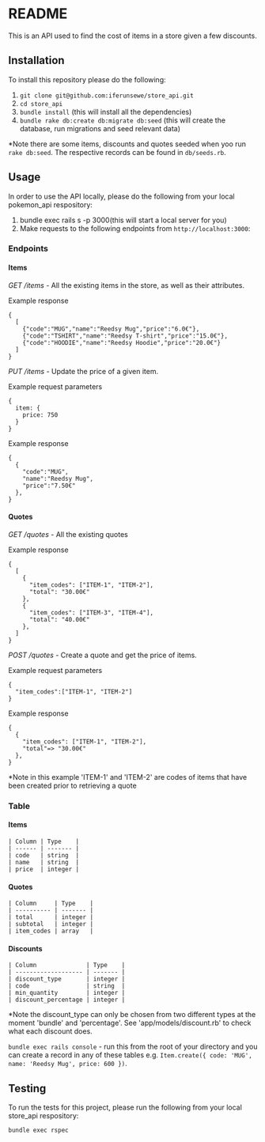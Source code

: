 # README

This is an API used to find the cost of items in a store given a few discounts.

## Installation

To install this repository please do the following:

  1. `git clone git@github.com:iferunsewe/store_api.git`
  2. `cd store_api`
  3. `bundle install` (this will install all the dependencies)
  4. `bundle rake db:create db:migrate db:seed` (this will create the database, run migrations and seed relevant data)
  
*Note there are some items, discounts and quotes seeded when yoo run `rake db:seed`. The respective records can be found in `db/seeds.rb`.

## Usage

In order to use the API locally, please do the following from your local pokemon_api respository:

  1. bundle exec rails s -p 3000(this will start a local server for you)
  2. Make requests to the following endpoints from `http://localhost:3000`:

  
  ### Endpoints

  #### Items

  *GET /items* - All the existing items in the store, as well as their attributes.
  
  Example response
  ```
  { 
    [
      {"code":"MUG","name":"Reedsy Mug","price":"6.0€"},
      {"code":"TSHIRT","name":"Reedsy T-shirt","price":"15.0€"},
      {"code":"HOODIE","name":"Reedsy Hoodie","price":"20.0€"}
    ]
  }
  ```

  *PUT /items* - Update the price of a given item.

  Example request parameters
  ```
  {
    item: {
      price: 750
    }
  }
  ```

  Example response
  ```
  {
    {
      "code":"MUG",
      "name":"Reedsy Mug",
      "price":"7.50€"
    },
  }
  ```

  #### Quotes
  
  *GET /quotes* - All the existing quotes
  
  Example response
  ```
  { 
    [
      {
        "item_codes": ["ITEM-1", "ITEM-2"],
        "total": "30.00€" 
      },
      {
        "item_codes": ["ITEM-3", "ITEM-4"],
        "total": "40.00€" 
      },
    ]
  }
  ```

  *POST /quotes* - Create a quote and get the price of items.
  
  Example request parameters
  ```
  { 
    "item_codes":["ITEM-1", "ITEM-2"]
  }
  ```

  Example response
  ```
  {
    {
      "item_codes": ["ITEM-1", "ITEM-2"], 
      "total"=> "30.00€"
    },
  }
  ```
  *Note in this example 'ITEM-1' and 'ITEM-2' are codes of items that have been created prior to retrieving a quote
  
  ### Table

  #### Items

    | Column | Type    |
    | ------ | ------- |
    | code   | string  |
    | name   | string  |
    | price  | integer |

  #### Quotes

    | Column     | Type    |
    | ---------- | ------- |
    | total      | integer |
    | subtotal   | integer |
    | item_codes | array   |

  #### Discounts

    | Column              | Type    |
    | ------------------- | ------- |
    | discount_type       | integer |
    | code                | string  |
    | min_quantity        | integer |
    | discount_percentage | integer |

  *Note the discount_type can only be chosen from two different types at the moment 'bundle' and 'percentage'. See 'app/models/discount.rb' to check what each discount does.

  `bundle exec rails console` - run this from the root of your directory and you can create a record in any of these tables e.g. `Item.create({ code: 'MUG', name: 'Reedsy Mug', price: 600 })`.

## Testing

To run the tests for this project, please run the following from your local store_api respository:

  `bundle exec rspec`